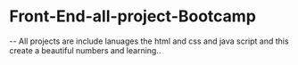 # Front-End-all-project-Bootcamp
-- All projects are include lanuages  the html and css and java script and this create a beautiful numbers and learning..
